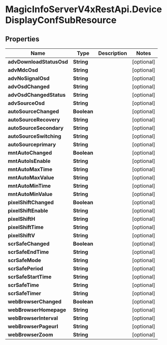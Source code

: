 # MagicInfoServerV4xRestApi.DeviceDisplayConfSubResource

## Properties
Name | Type | Description | Notes
------------ | ------------- | ------------- | -------------
**advDownloadStatusOsd** | **String** |  | [optional] 
**advMdcOsd** | **String** |  | [optional] 
**advNoSignalOsd** | **String** |  | [optional] 
**advOsdChanged** | **String** |  | [optional] 
**advOsdChangedStatus** | **String** |  | [optional] 
**advSourceOsd** | **String** |  | [optional] 
**autoSourceChanged** | **Boolean** |  | [optional] 
**autoSourceRecovery** | **String** |  | [optional] 
**autoSourceSecondary** | **String** |  | [optional] 
**autoSourceSwitching** | **String** |  | [optional] 
**autoSourceprimary** | **String** |  | [optional] 
**mntAutoChanged** | **Boolean** |  | [optional] 
**mntAutoIsEnable** | **String** |  | [optional] 
**mntAutoMaxTime** | **String** |  | [optional] 
**mntAutoMaxValue** | **String** |  | [optional] 
**mntAutoMinTime** | **String** |  | [optional] 
**mntAutoMinValue** | **String** |  | [optional] 
**pixelShiftChanged** | **Boolean** |  | [optional] 
**pixelShiftEnable** | **String** |  | [optional] 
**pixelShiftH** | **String** |  | [optional] 
**pixelShiftTime** | **String** |  | [optional] 
**pixelShiftV** | **String** |  | [optional] 
**scrSafeChanged** | **Boolean** |  | [optional] 
**scrSafeEndTime** | **String** |  | [optional] 
**scrSafeMode** | **String** |  | [optional] 
**scrSafePeriod** | **String** |  | [optional] 
**scrSafeStartTime** | **String** |  | [optional] 
**scrSafeTime** | **String** |  | [optional] 
**scrSafeTimer** | **String** |  | [optional] 
**webBrowserChanged** | **Boolean** |  | [optional] 
**webBrowserHomepage** | **String** |  | [optional] 
**webBrowserInterval** | **String** |  | [optional] 
**webBrowserPageurl** | **String** |  | [optional] 
**webBrowserZoom** | **String** |  | [optional] 


